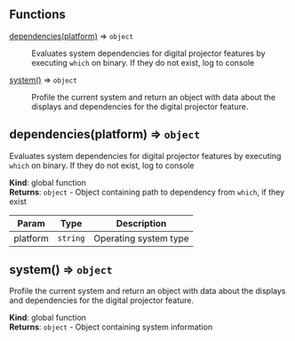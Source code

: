 ## Functions

<dl>
<dt><a href="#dependencies">dependencies(platform)</a> ⇒ <code>object</code></dt>
<dd><p>Evaluates system dependencies for digital
projector features by executing <code>which</code> on binary.
If they do not exist, log to console</p>
</dd>
<dt><a href="#system">system()</a> ⇒ <code>object</code></dt>
<dd><p>Profile the current system and return an object with
data about the displays and dependencies for the digital
projector feature.</p>
</dd>
</dl>

<a name="dependencies"></a>

## dependencies(platform) ⇒ <code>object</code>
Evaluates system dependencies for digital
projector features by executing `which` on binary.
If they do not exist, log to console

**Kind**: global function  
**Returns**: <code>object</code> - Object containing path to dependency from `which`, if they exist  

| Param | Type | Description |
| --- | --- | --- |
| platform | <code>string</code> | Operating system type |

<a name="system"></a>

## system() ⇒ <code>object</code>
Profile the current system and return an object with
data about the displays and dependencies for the digital
projector feature.

**Kind**: global function  
**Returns**: <code>object</code> - Object containing system information  
